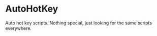 AutoHotKey
==========

Auto hot key scripts. Nothing special, just looking for the same scripts everywhere.
